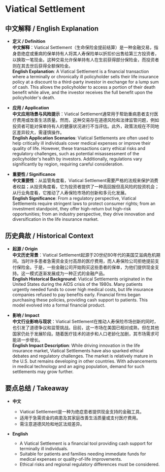 # Viatical Settlement

## 中文解释 / English Explanation

* **定义 / Definition**  
  **中文解释**：Viatical Settlement（生命保险金提前结算）是一种金融交易，指身患绝症或重病的保单持有人将其人寿保险单以折扣价出售给第三方投资者，以换取一笔现金。这种交易允许保单持有人在生前获得部分保险金，而投资者则在其去世后获得全额保险金。  
  **English Explanation**: A Viatical Settlement is a financial transaction where a terminally or chronically ill policyholder sells their life insurance policy at a discount to a third-party investor in exchange for a lump sum of cash. This allows the policyholder to access a portion of their death benefit while alive, and the investor receives the full benefit upon the policyholder's death.

* **应用 / Application**  
  **中文应用场景与风险提示**：Viatical Settlement通常用于帮助重病患者支付医疗费用或改善生活质量。然而，这种交易存在道德风险和法律监管问题，例如投资者可能对保单持有人的健康状况进行不当评估。此外，政策法规在不同地区差异较大，需谨慎操作。  
  **English Application Scenarios**: Viatical Settlements are often used to help critically ill individuals cover medical expenses or improve their quality of life. However, these transactions carry ethical risks and regulatory challenges, such as potential misassessment of the policyholder's health by investors. Additionally, regulations vary significantly by region, requiring careful consideration.

* **重要性 / Significance**  
  **中文重要性**：从监管角度看，Viatical Settlement需要严格的法规来保护消费者权益；从投资角度看，它为投资者提供了一种高回报但高风险的投资机会；从行业角度看，它推动了人寿保险市场的创新和多元化发展。  
  **English Significance**: From a regulatory perspective, Viatical Settlements require stringent laws to protect consumer rights; from an investment standpoint, they offer high-return but high-risk opportunities; from an industry perspective, they drive innovation and diversification in the life insurance market.

## 历史典故 / Historical Context

* **起源 / Origin**  
  **中文历史背景**：Viatical Settlement起源于20世纪80年代的美国艾滋病危机期间。当时许多患者急需资金支付高昂的医疗费用，而人寿保险公司拒绝提前支付保险金。于是，一些金融公司开始购买这些患者的保单，为他们提供现金支持。这一模式逐渐发展成为一种正式的金融产品。  
  **English Historical Background**: Viatical Settlements originated in the United States during the AIDS crisis of the 1980s. Many patients urgently needed funds to cover high medical costs, but life insurance companies refused to pay benefits early. Financial firms began purchasing these policies, providing cash support to patients. This model evolved into a formal financial product.

* **影响 / Impact**  
  **中文行业影响与现状**：Viatical Settlement在推动人寿保险市场创新的同时，也引发了道德争议和监管挑战。目前，这一市场在美国已相对成熟，但在其他国家仍处于发展阶段。随着医疗技术的进步和人口老龄化加剧，其市场需求可能进一步增长。  
  **English Impact Description**: While driving innovation in the life insurance market, Viatical Settlements have also sparked ethical debates and regulatory challenges. The market is relatively mature in the U.S. but remains developing in other countries. With advancements in medical technology and an aging population, demand for such settlements may grow further.

## 要点总结 / Takeaway

* **中文**  
  - Viatical Settlement是一种为绝症患者提供现金支持的金融工具。  
  - 适用于急需资金的病患及其家庭改善生活质量或支付医疗费用。  
  - 需注意道德风险和地区法规差异。

* **English**  
  - A Viatical Settlement is a financial tool providing cash support for terminally ill individuals.  
  - Suitable for patients and families needing immediate funds for medical expenses or quality-of-life improvements.  
  - Ethical risks and regional regulatory differences must be considered.